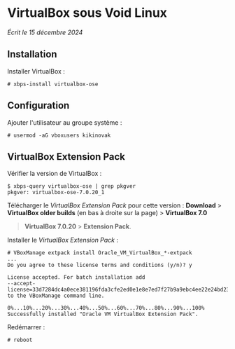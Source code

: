 # VirtualBox sous Void Linux

*Écrit le 15 décembre 2024*


## Installation

Installer VirtualBox :

```
# xbps-install virtualbox-ose
```


## Configuration

Ajouter l'utilisateur au groupe système :

```
# usermod -aG vboxusers kikinovak
```


## VirtualBox Extension Pack

Vérifier la version de VirtualBox :

```
$ xbps-query virtualbox-ose | grep pkgver
pkgver: virtualbox-ose-7.0.20_1
```

Télécharger le *VirtualBox Extension Pack* pour cette version : **Download** >
**VirtualBox older builds** (en bas à droite sur la page) > **VirtualBox 7.0**
> **VirtualBox 7.0.20** > **Extension Pack**.

Installer le *VirtualBox Extension Pack* :

```
# VBoxManage extpack install Oracle_VM_VirtualBox_*-extpack
...
Do you agree to these license terms and conditions (y/n)? y

License accepted. For batch installation add
--accept-license=33d7284dc4a0ece381196fda3cfe2ed0e1e8e7ed7f27b9a9ebc4ee22e24bd23c
to the VBoxManage command line.

0%...10%...20%...30%...40%...50%...60%...70%...80%...90%...100%
Successfully installed "Oracle VM VirtualBox Extension Pack".
```

Redémarrer :

```
# reboot
```

